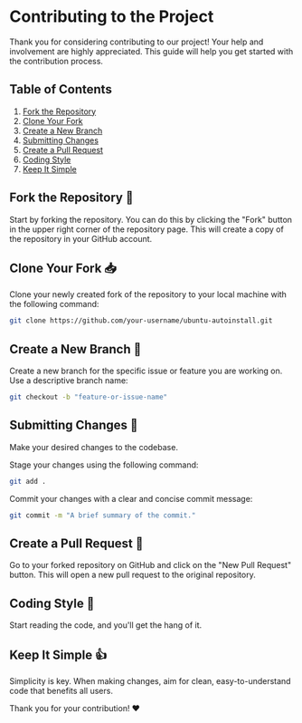 # Contributing to the Project

Thank you for considering contributing to our project! Your help and involvement are highly appreciated.
This guide will help you get started with the contribution process.

## Table of Contents

1. [Fork the Repository](#fork-the-repository-)
2. [Clone Your Fork](#clone-your-fork-)
3. [Create a New Branch](#create-a-new-branch-)
4. [Submitting Changes](#submitting-changes-)
5. [Create a Pull Request](#create-a-pull-request-)
6. [Coding Style](#coding-style-)
7. [Keep It Simple](#keep-it-simple-)

## Fork the Repository 🍴

Start by forking the repository. You can do this by clicking the "Fork" button in the
upper right corner of the repository page. This will create a copy of the repository
in your GitHub account.

## Clone Your Fork 📥

Clone your newly created fork of the repository to your local machine with the following command:

```bash
git clone https://github.com/your-username/ubuntu-autoinstall.git
```

## Create a New Branch 🌿

Create a new branch for the specific issue or feature you are working on.
Use a descriptive branch name:

```bash
git checkout -b "feature-or-issue-name"
```

## Submitting Changes 🚀
Make your desired changes to the codebase.

Stage your changes using the following command:

```bash
git add .
```

Commit your changes with a clear and concise commit message:

```bash
git commit -m "A brief summary of the commit."
```

## Create a Pull Request 🌟

Go to your forked repository on GitHub and click on the "New Pull Request" button.
This will open a new pull request to the original repository.

## Coding Style 📝

Start reading the code, and you'll get the hang of it.

## Keep It Simple 👍

Simplicity is key. When making changes, aim for clean, easy-to-understand code that benefits all users.

Thank you for your contribution! ❤️
